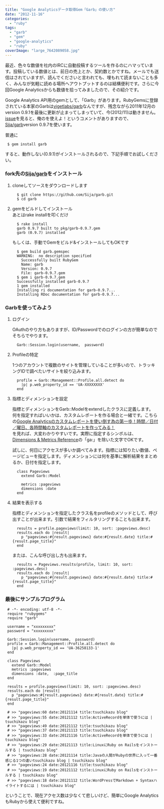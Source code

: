 ```yaml
---
title: "Google Analyticsデータ取得Gem「Garb」の使い方"
date: "2012-11-16"
categories: 
  - "ruby"
tags: 
  - "garb"
  - "gem"
  - "google-analytics"
  - "ruby"
coverImage: "large_7642089058.jpg"
---
```


最近、色々な数値を社内のIRCに自動投稿するツールを作るのにハマっています。投稿している数値とは、前日の売上とか、契約数とかですね。メールでも送信はされていますが、読んでくださいと言われても、埋もれて読まないことも多く、みんなが気軽に読める場所へアウトプットするのは結構便利です。さらに今回Google Analyticsからも数値を拾ってみましたので、その紹介です。

Google Analytics API用のgemとして、「Garb」があります。RubyGemsに登録されている本家のGarbは[vigetlabs/garb](https://github.com/vigetlabs/garb)なんですが、残念ながら2011年12月のversion 0.9.1を最後に更新が止まってしまっていて、今(2012/11)は動きません。[issue](https://github.com/vigetlabs/garb/issues/127)を見ると、俺のを使えよ！というコメントがありますので、[Sija/garb](https://github.com/Sija/garb)version 0.9.7を使います。

普通に

```
 $ gem install garb 
```

すると、動作しない(0.9.1)がインストールされるので、下記手順でお試しください。

### fork先の[Sija/garb](https://github.com/Sija/garb)をインストール

1. cloneしてソースをダウンロードします
    
    ```
      $ git clone https://github.com/Sija/garb.git
      $ cd garb
    ```
    
2. gemをビルドしてインストール  
    あとはrake installを叩くだけ
    
    ```
      $ rake install
      garb 0.9.7 built to pkg/garb-0.9.7.gem
      garb (0.9.7) installed
    ```
    
    もしくは、手動でGemをビルド&インストールしてもOKです
    
    ```
      $ gem build garb.gemspec
      WARNING:  no description specified
        Successfully built RubyGem
        Name: garb
        Version: 0.9.7
        File: garb-0.9.7.gem
      $ gem i garb-0.9.7.gem
      Successfully installed garb-0.9.7
      1 gem installed
      Installing ri documentation for garb-0.9.7...
      Installing RDoc documentation for garb-0.9.7...
    ```
    

### Garbを使ってみよう

1. ログイン
    
    OAuthのやり方もありますが、ID/Passwordでのログインの方が簡単なのでそちらでやります。
    
    ```
      Garb::Session.login(username,  password)
    ```
    
2. Profileの特定
    
    1つのアカウントで複数のサイトを管理していることが多いので、トラッキングIDで調べたいサイトを絞り込みます。
    
    ```
      profile = Garb::Management::Profile.all.detect do
        |p| p.web_property_id == 'UA-XXXXXXXX'
      end
    ```
    
3. 指標とディメンションを設定
    
    指標とディメンションをGarb::Modelをextendしたクラスに定義します。  
    何を指定すればいいかは、カスタムレポートを作る場合と一緒です。こちらの[Google Analyticsのカスタムレポートを使い倒す為の第一歩！時間／日付／曜日、各時間軸のカスタムレポートを作ってみる！](http://webya.opdsgn.com/webtech/customreportisoneofthegreatesttoolintheworld/)  
    を見れば、大変わかりやすいです。実際に指定するシンボルは、[Dimensions & Metrics Reference](https://developers.google.com/analytics/devguides/reporting/core/dimsmets#cats=time)の「ga:」を除いた文字でOKです。
    
    試しに、何日にアクセスが多いか調べてみます。指標には知りたい数値、ページビューを指定します。ディメンションには何を基準に解析結果をまとめるか、日付を指定します。
    
    ```
      class Pageviews
        extend Garb::Model
    
        metrics :pageviews
        dimensions :date
      end
    ```
    
4. 結果を表示する
    
    指標とディメンションを指定したクラス名をprofileのメソッドとして、呼び出すことが出来ます。引数で結果をフィルタリングすることも出来ます。
    
    ```
      results = profile.pageviews(limit: 10, sort: :pageviews.desc)
      results.each do |result|
        p "pageviews:#{result.pageviews} date:#{result.date} title:#{result.page_title}"
      end
    ```
    
    または、こんな呼び出し方も出来ます。
    
    ```
      results = Pageviews.results(profile, limit: 10, sort: :pageviews.desc)
      results.each do |result|
        p "pageviews:#{result.pageviews} date:#{result.date} title:#{result.page_title}"
      end
    ```
    

### 最後にサンプルプログラム

```
 # -*- encoding: utf-8 -*-
 require "rubygems"
 require "garb"

 username = "xxxxxxxxx"
 password = "xxxxxxxxx"

 Garb::Session.login(username,  password)
 profile = Garb::Management::Profile.all.detect do
   |p| p.web_property_id == 'UA-36258133-1'
 end

 class Pageviews
   extend Garb::Model
   metrics :pageviews
   dimensions :date,  :page_title
 end

 results = profile.pageviews(limit: 10, sort: :pageviews.desc)
 results.each do |result|
   p "pageviews:#{result.pageviews} date:#{result.date} title:#{result.page_title}"
 end

 # >> "pageviews:60 date:20121114 title:tsuchikazu blog"
 # >> "pageviews:55 date:20121112 title:ActiveRecordを単体で使うには | tsuchikazu blog"
 # >> "pageviews:49 date:20121112 title:tsuchikazu blog"
 # >> "pageviews:37 date:20121113 title:tsuchikazu blog"
 # >> "pageviews:33 date:20121116 title:ActiveRecordを単体で使うには | tsuchikazu blog"
 # >> "pageviews:29 date:20121113 title:LinuxにRuby on Railsをインストールする | tsuchikazu blog"
 # >> "pageviews:28 date:20121114 title:Javaの人間がRubyの世界に入って一番感じる1つの違いtsuchikazu blog | tsuchikazu blog"
 # >> "pageviews:24 date:20121116 title:tsuchikazu blog"
 # >> "pageviews:19 date:20121112 title:LinuxにRuby on Railsをインストールする | tsuchikazu blog"
 # >> "pageviews:18 date:20121112 title:WordPressでMarkdown + Syntaxハイライトするには | tsuchikazu blog"
```

ということで、現在アクセス数は少なくて悲しいけど、簡単にGoogle AnalyticsもRubyから使えて便利ですね。
